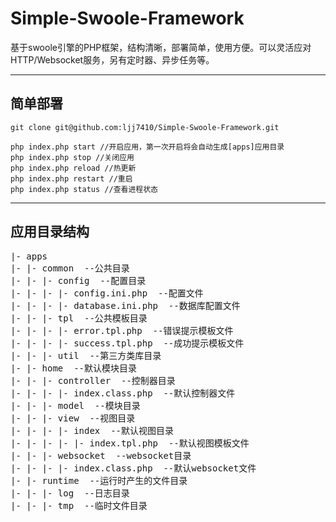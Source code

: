 # Simple-Swoole-Framework
基于swoole引擎的PHP框架，结构清晰，部署简单，使用方便。可以灵活应对HTTP/Websocket服务，另有定时器、异步任务等。

-----------
## 简单部署
<pre><code>git clone git@github.com:ljj7410/Simple-Swoole-Framework.git</code></pre>
<pre><code>php index.php start //开启应用，第一次开启将会自动生成[apps]应用目录
php index.php stop //关闭应用
php index.php reload //热更新
php index.php restart //重启
php index.php status //查看进程状态</code></pre>

----------
## 应用目录结构
<pre>
|- apps
|- |- common  --公共目录
|- |- |- config  --配置目录
|- |- |- |- config.ini.php  --配置文件
|- |- |- |- database.ini.php  --数据库配置文件
|- |- |- tpl  --公共模板目录
|- |- |- |- error.tpl.php  --错误提示模板文件
|- |- |- |- success.tpl.php  --成功提示模板文件
|- |- |- util  --第三方类库目录
|- |- home  --默认模块目录
|- |- |- controller  --控制器目录
|- |- |- |- index.class.php  --默认控制器文件
|- |- |- model  --模块目录
|- |- |- view  --视图目录
|- |- |- |- index  --默认视图目录
|- |- |- |- |- index.tpl.php  --默认视图模板文件
|- |- |- websocket  --websocket目录
|- |- |- |- index.class.php  --默认websocket文件
|- |- runtime  --运行时产生的文件目录
|- |- |- log  --日志目录
|- |- |- tmp  --临时文件目录
</pre>
